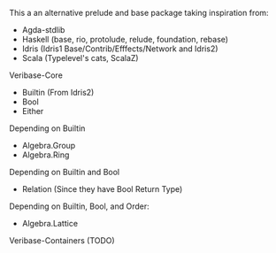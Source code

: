 This a an alternative prelude and base package taking inspiration from:
 - Agda-stdlib
 - Haskell (base, rio, protolude, relude, foundation, rebase)
 - Idris (Idris1 Base/Contrib/Efffects/Network and Idris2)
 - Scala (Typelevel's cats, ScalaZ)

Veribase-Core

 - Builtin (From Idris2)
 - Bool
 - Either

Depending on Builtin

 - Algebra.Group
 - Algebra.Ring

Depending on Builtin and Bool

 - Relation (Since they have Bool Return Type)

Depending on Builtin, Bool, and Order:

 - Algebra.Lattice

Veribase-Containers (TODO)
